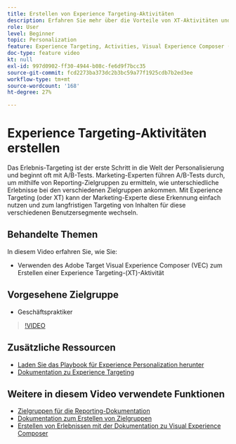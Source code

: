 ```yaml
---
title: Erstellen von Experience Targeting-Aktivitäten
description: Erfahren Sie mehr über die Vorteile von XT-Aktivitäten und deren Erstellung und Verwendung. Experience Targeting(XT)-Aktivitäten ermöglichen es Marketing-Experten, bestimmte Inhalte auf eine bestimmte Zielgruppe auszurichten.
role: User
level: Beginner
topic: Personalization
feature: Experience Targeting, Activities, Visual Experience Composer (VEC)
doc-type: feature video
kt: null
exl-id: 997d0902-ff30-4944-b08c-fe6d9f7bcc35
source-git-commit: fcd2273ba373dc2b3bc59a77f1925cdb7b2ed3ee
workflow-type: tm+mt
source-wordcount: '168'
ht-degree: 27%

---
```


# Experience Targeting-Aktivitäten erstellen

Das Erlebnis-Targeting ist der erste Schritt in die Welt der Personalisierung und beginnt oft mit A/B-Tests. Marketing-Experten führen A/B-Tests durch, um mithilfe von Reporting-Zielgruppen zu ermitteln, wie unterschiedliche Erlebnisse bei den verschiedenen Zielgruppen ankommen. Mit Experience Targeting (oder XT) kann der Marketing-Experte diese Erkennung einfach nutzen und zum langfristigen Targeting von Inhalten für diese verschiedenen Benutzersegmente wechseln.

## Behandelte Themen

In diesem Video erfahren Sie, wie Sie:

* Verwenden des Adobe Target Visual Experience Composer (VEC) zum Erstellen einer Experience Targeting-(XT)-Aktivität

## Vorgesehene Zielgruppe

* Geschäftspraktiker

>[!VIDEO](https://video.tv.adobe.com/v/38302?quality=12&captions=ger)

## Zusätzliche Ressourcen

* [Laden Sie das Playbook für Experience Personalization herunter](https://guided.adobe.com/?promoid=K42KVXHD&amp;mv=other&amp;search=personalization+playbook#recommended/solutions/target)
* [Dokumentation zu Experience Targeting](https://experienceleague.adobe.com/docs/target/using/activities/experience-targeting/experience-target.html?lang=de)

## Weitere in diesem Video verwendete Funktionen

* [Zielgruppen für die Reporting-Dokumentation](https://experienceleague.adobe.com/docs/target/using/audiences/managing-audience-filters.html?lang=de)
* [Dokumentation zum Erstellen von Zielgruppen](https://experienceleague.adobe.com/docs/target/using/audiences/managing-audience-filters.html?lang=de)
* [Erstellen von Erlebnissen mit der Dokumentation zu Visual Experience Composer](https://experienceleague.adobe.com/docs/target/using/experiences/experiences.html?lang=de)
